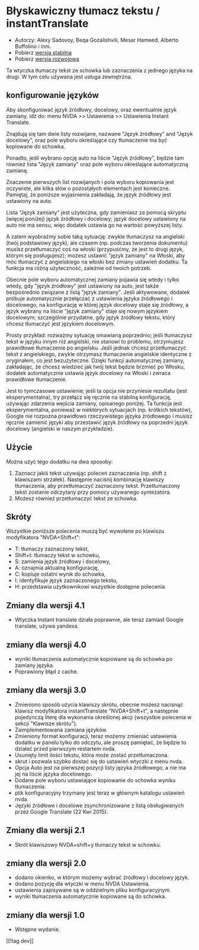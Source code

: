 # Błyskawiczny tłumacz tekstu / instantTranslate #

* Autorzy: Alexy Sadovoy, Beqa Gozalishvili, Mesar Hameed, Alberto Buffolino
  i inni.
* Pobierz [wersja stabilna][1]
* Pobierz [wersja rozwojowa][2]

Ta wtyczka tłumaczy tekst ze schowka lub zaznaczenia z jednego języka na
drugi. W tym celu używana jest usługa zewnętrzna.

## konfigurowanie języków ##
Aby skonfigurować język źródłowy, docelowy, oraz ewentualnie język zamiany, idź do: menu NVDA >> Ustawienia >> Ustawienia Instant Translate.

Znajdują się tam dwie listy rozwijane, nazwane "Język źródłowy" and "Język
docelowy", oraz pole wyboru określające czy tłumaczenie ma być kopiowane do
schowka.

Ponadto, jeśli wybrano opcję auto na liście "Język źródłowy",  będzie tam
również lista "Język zamiany" oraz pole wyboru określające automatyczną
zamianę.

Znaczenie pierwszych list rozwijanych i pola wyboru kopiowania jest
oczywiste, ale kilka słów  o pozostałych elementach jest
konieczne. Pamiętaj, że poniższe wyjaśnienia zakładają, że język źródłowy
jest ustawiony na auto.

Lista "Język zamiany"  jest użyteczna, gdy zamieniasz za pomocą skryptu
(więcej poniżej) język źródłowy i docelowy; język docelowy ustawiony na auto
nie ma sensu, więc dodatek ustawia go na wartość powyższej listy.

A zatem wyobraźmy sobie taką sytuację: zwykle tłumaczysz na angielski (twój
podstawowy język), ale czasem (np. podczas tworzenia dokumentu) musisz
przetłumaczyć coś na włoski (przypuśćmy, że jest to drugi język, którym się
posługujesz); możesz ustawić "język zamiany" na Włoski, aby móc tłumaczyć z
angielskiego na włoski bez zmiany ustawień dodatku. Ta funkcja ma różną
użyteczność, zależnie od twoich potrzeb.

Obecnie pole wyboru automatycznej zamiany pojawia się wtedy i tylko wtedy,
gdy "język źródłowy"  jest ustawiony na auto, jest także bezpośrednio
związane z listą "język zamiany". Jeśli aktywowane, dodatek próbuje
automatycznie przełączać z ustawienia języka źródłowego i docelowego, na
konfigurację w której język docelowy staje się źródłowy, a język wybrany na
liście "język zamiany" staje się nowym językiem docelowym; szczególnie
przydatne, gdy język źródłowy tekstu, który chcesz tłumaczyć jest językiem
docelowym.

Prosty przykład: rozważmy sytuację omawianą poprzednio; jeśli tłumaczysz
tekst w języku innym niż angielski, nie stanowi to problemu, otrzymujesz
prawidłowe tłumaczenie po angielsku. Jeśli jednak chcesz przetłumaczyć tekst
z angielskiego, zwykle otrzymasz tłumaczenie angielskie identyczne z
oryginałem, co jest bezużyteczne. Dzięki funkcji automatycznej zamiany,
zakładając, że chcesz wiedzieć jak twój tekst będzie brzmieć po Włosku,
dodatek automatycznie ustawia język docelowy na Włoski i zwraca prawidłowe
tłumaczenie.

Jest to tymczasowe ustawienie; jeśli ta opcja nie przyniesie rezultatu (jest
eksperymentalna), try przełącz się ręcznie na stabilną konfigurację,
używając zdarzenia wejścia zamiany, opisanego poniżej. Ta funkcja jest
eksperymentalna, ponieważ w niektórych sytuacjach (np. krótkich tekstów),
Google nie rozpozna prawidłowo rzeczywistego języka źródłowego i musisz
ręcznie zamienić języki aby przestawić język źródłowy na poprzedni język
docelowy (angielski w naszym przykładzie).

## Użycie ##
Można użyć tego dodatku na dwa sposoby:

1. Zaznacz jakiś tekst używając poleceń zaznaczania (np. shift z klawiszami
   strzałek). Następnie naciśnij kombinację klawiszy tłumaczenia, aby
   przetłumaczyć zaznaczony tekst. Przetłumaczony tekst zostanie odczytany
   przy pomocy używanego syntezatora.
2. Możesz również przetłumaczyć tekst ze schowka.

## Skróty ##
Wszystkie poniższe polecenia muszą być wywołane po klawiszu modyfikatora
"NVDA+Shift+t":

* T: tłumaczy zaznaczony tekst, 
* Shift+t: tłumaczy tekst w schowku, 
* S: zamienia język źródłowy i docelowy, 
* A: oznajmia aktualną konfigurację, 
* C: kopiuje ostatni wynik do schowka, 
* I: identyfikuje język zaznaczonego tekstu,
* H: przedstawia użytkownikowi wszystkie dostępne polecenia.

## Zmiany dla wersji 4.1 ##
* Wtyczka Instant translate działa poprawnie, ale teraz zamiast Google
  translate, używa yandexa.

## zmiany dla wersji 4.0 ##
* wyniki tłumaczenia automatycznie kopiowane są do schowka po zamiany
  języka.
* Poprawiony błąd z cache.

## zmiany dla wersji 3.0 ##
* Zmieniono sposób użycia klawiszy skrótu, obecnie możesz nacisnąć klawisz
  modyfikatora instantTranslate "NVDA+Shift+t",  a następnie pojedynczą
  literę dla wykonania określonej akcji {wszystkie polecenia w sekcji
  "Klawisze skrótu"}.
* Zaimplementowana zamiana języków.
* Zmieniony format konfiguracji, teraz możemy zmieniać ustawienia dodatku w
  panelu tylko do odczytu, ale proszę pamiętać, że będzie to działać przed
  pierwszym restartem nvda.
* Usunięty limit ilości tekstu, która może zostać przetłumaczona.
* skrut i pozwala szybko dostać się do ustawień wtyczki z menu nvda.
* Opcja Auto jest na pierwszej pozycji listy języka źródłowego, a nie ma jej
  na liście języka docelowego.
* Dodane pole wyboru ustawiające kopiowanie do schowka wyniku tłumaczenia.
* plik konfiguracyjny trzymany jest teraz w głównym katalogu ustawień nvda.
* Języki źródłowe i docelowe zsynchronizowane z listą obsługiwanych przez
  Google Translate (22 Kwi 2015).


## Zmiany dla wersji 2.1 ##
* Skrót klawiszowy NVDA+shift+y tłumaczy tekst w schowku.

## zmiany dla wersji 2.0 ##
* dodano okienko, w którym możemy wybrać źródłowy i docelowy język.
* dodano pozycję dla wtyczki w menu NVDA Ustawienia.
* ustawienia zapisywane są w oddzielnym pliku konfiguracyjnym.
* wyniki tłumaczenia automatycznie kopiowane są do schowka.

## zmiany dla wersji 1.0 ##
* Wstępne wydanie.


[[!tag dev]]

[1]: https://addons.nvda-project.org/files/get.php?file=it

[2]: https://addons.nvda-project.org/files/get.php?file=it-dev
